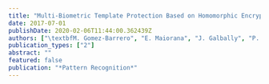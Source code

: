 ```yaml
---
title: "Multi-Biometric Template Protection Based on Homomorphic Encryption"
date: 2017-07-01
publishDate: 2020-02-06T11:44:00.362439Z
authors: ["\textbfM. Gomez-Barrero", "E. Maiorana", "J. Galbally", "P. Campisi", "J. Fierrez"]
publication_types: ["2"]
abstract: ""
featured: false
publication: "*Pattern Recognition*"
---
```


